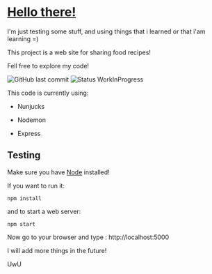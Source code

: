 # <a href="https://youtu.be/5yX-n57NRfc?t=9">Hello there!</a>

I'm just testing some stuff, and using things that i learned or that i'am learning =) 

This project is a web site for sharing food recipes!

Fell free to explore my code!

![GitHub last commit](https://img.shields.io/github/last-commit/Steven-exe/foodfy) ![Status WorkInProgress](https://img.shields.io/badge/Status-Work%20in%20Progress-blueviolet)

This code is currently using:

- Nunjucks

- Nodemon

- Express

## Testing

Make sure you have <a href="https://nodejs.org/en/">Node</a> installed!

If you want to run it:

```
npm install
```
and to start a web server:

```
npm start
```

Now go to your browser and type : http://localhost:5000

I will add more things in the future!

UwU

